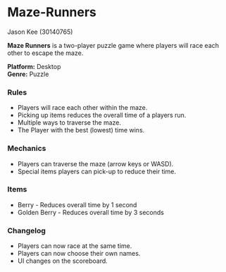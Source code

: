 # Maze-Runners

Jason Kee (30140765)

**Maze Runners** is a two-player puzzle game where players will race each other to escape the maze.

**Platform:** Desktop <br>
**Genre:** Puzzle

### Rules

- Players will race each other within the maze.
- Picking up items reduces the overall time of a players run.
- Multiple ways to traverse the maze.
- The Player with the best (lowest) time wins.

### Mechanics

- Players can traverse the maze (arrow keys or WASD).
- Special items players can pick-up to reduce their time.

### Items

- Berry - Reduces overall time by 1 second
- Golden Berry - Reduces overall time by 3 seconds

### Changelog

- Players can now race at the same time.
- Players can now choose their own names.
- UI changes on the scoreboard.
